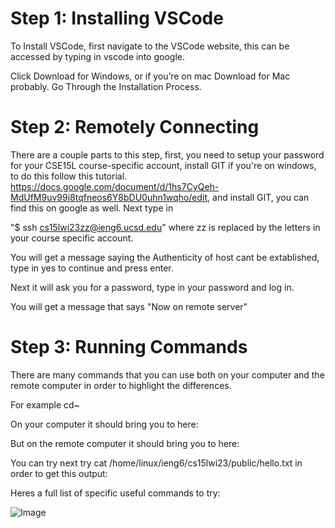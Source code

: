 # Step 1: Installing VSCode

To Install VSCode, first navigate to the VSCode website, this can be accessed by typing in vscode into google.

Click Download for Windows, or if you’re on mac Download for Mac probably.
Go Through the Installation Process.

# Step 2: Remotely Connecting

There are a couple parts to this step, first, you need to setup your password for your CSE15L course-specific account, install GIT if you're on windows, to do this follow this tutorial. https://docs.google.com/document/d/1hs7CyQeh-MdUfM9uv99i8tqfneos6Y8bDU0uhn1wqho/edit, and install GIT, you can find this on google as well. Next type in

"$ ssh cs15lwi23zz@ieng6.ucsd.edu" where zz is replaced by the letters in your course specific account.

You will get a message saying the Authenticity of host cant be extablished, type in yes to continue and press enter.

Next it will ask you for a password, type in your password and log in.

You will get a message that says "Now on remote server"

# Step 3: Running Commands

There are many commands that you can use both on your computer and the remote computer in order to highlight the differences.

For example cd~ 

On your computer it should bring you to here:

But on the remote computer it should bring you to here:

You can try next try cat /home/linux/ieng6/cs15lwi23/public/hello.txt in order to get this output:

Heres a full list of specific useful commands to try:

![Image](https://github.com/jorryns/cse15l-lab-reports/main/week1commands.png)
